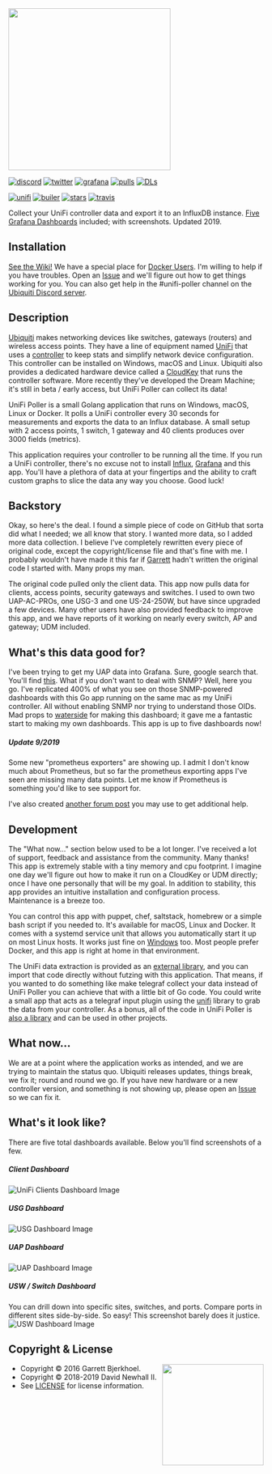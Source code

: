 <img width="320px" src="https://raw.githubusercontent.com/wiki/davidnewhall/unifi-poller/images/unifi-poller-logo.png">


[![discord](https://badgen.net/badge/icon/Discord?color=0011ff&label&icon=https://simpleicons.now.sh/discord/eee "Ubiquiti Discord")](https://discord.gg/KnyKYt2)
[![twitter](https://badgen.net/twitter/follow/TwitchCaptain?icon=https://simpleicons.now.sh/twitter/0099ff&label=TwitchCaptain&color=0116ff "TwitchCaptain @ Twitter")](https://twitter.com/TwitchCaptain)
[![grafana](https://badgen.net/https/golift.io/bd/grafana/dashboard-downloads/10414,10415,10416,10417,10418?icon=https://simpleicons.now.sh/grafana/ED7F38&color=0011ff "Grafana Dashboard Downloads")](http://grafana.com/dashboards?search=unifi-poller)
[![pulls](https://badgen.net/docker/pulls/golift/unifi-poller?icon=https://simpleicons.now.sh/docker/38B1ED&label=pulls&color=0011ff "Docker Pulls")](https://hub.docker.com/r/golift/unifi-poller)
[![DLs](https://img.shields.io/github/downloads/davidnewhall/unifi-poller/total.svg?logo=github&color=0116ff "GitHub Downloads")](https://www.somsubhra.com/github-release-stats/?username=davidnewhall&repository=unifi-poller)

[![unifi](https://badgen.net/badge/UniFi/5.10.x,5.11.x,UAP,USG,USW?list=|&icon=https://docs.golift.io/svg/ubiquiti_color.svg&color=0099ee "UniFi Products Supported")](https://github.com/golift/unifi)
[![builer](https://badgen.net/badge/go/Application%20Builder?label=&icon=https://docs.golift.io/svg/go.svg&color=0099ee "Go Application Builder")](https://github.com/golift/application-builder)
[![stars](https://badgen.net/github/stars/davidnewhall/unifi-poller?icon=https://simpleicons.now.sh/macys/fab&label=&color=0099ee "GitHub Stars")](https://github.com/davidnewhall/unifi-poller)
[![travis](https://badgen.net/travis/davidnewhall/unifi-poller?icon=travis&label=build "Travis Build")](https://travis-ci.org/davidnewhall/unifi-poller)

Collect your UniFi controller data and export it to an InfluxDB instance.
[Five Grafana Dashboards](http://grafana.com/dashboards?search=unifi-poller)
included; with screenshots. Updated 2019.

## Installation

[See the Wiki!](https://github.com/davidnewhall/unifi-poller/wiki/Installation)
We have a special place for [Docker Users](https://github.com/davidnewhall/unifi-poller/wiki/Docker).
I'm willing to help if you have troubles.
Open an [Issue](https://github.com/davidnewhall/unifi-poller/issues) and
we'll figure out how to get things working for you. You can also get help in
the #unifi-poller channel on the [Ubiquiti Discord server](https://discord.gg/KnyKYt2).

## Description

[Ubiquiti](https://www.ui.com) makes networking devices like switches, gateways
(routers) and wireless access points. They have a line of equipment named
[UniFi](https://www.ui.com/products/#unifi) that uses a
[controller](https://www.ui.com/download/unifi/) to keep stats and simplify network
device configuration. This controller can be installed on Windows, macOS and Linux.
Ubiquiti also provides a dedicated hardware device called a
[CloudKey](https://www.ui.com/unifi/unifi-cloud-key/) that runs the controller software. More recently they've developed the Dream Machine; it's still in
beta / early access, but UniFi Poller can collect its data!

UniFi Poller is a small Golang application that runs on Windows, macOS, Linux or
Docker. It polls a UniFi controller every 30 seconds for measurements and exports
the data to an Influx database. A small setup with 2 access points, 1 switch, 1
gateway and 40 clients produces over 3000 fields (metrics).

This application requires your controller to be running all the time. If you run
a UniFi controller, there's no excuse not to install
[Influx](https://github.com/davidnewhall/unifi-poller/wiki/InfluxDB),
[Grafana](https://github.com/davidnewhall/unifi-poller/wiki/Grafana) and this app.
You'll have a plethora of data at your fingertips and the ability to craft custom
graphs to slice the data any way you choose. Good luck!

## Backstory

Okay, so here's the deal. I found a simple piece of code on GitHub that
sorta did what I needed; we all know that story. I wanted more data, so
I added more data collection. I believe I've completely rewritten every
piece of original code, except the copyright/license file and that's fine
with me. I probably wouldn't have made it this far if
[Garrett](https://github.com/dewski/unifi) hadn't written the original
code I started with. Many props my man.

The original code pulled only the client data. This app now pulls data
for clients, access points, security gateways and switches. I used to
own two UAP-AC-PROs, one USG-3 and one US-24-250W, but have since upgraded
a few devices. Many other users have also provided feedback to improve this app,
and we have reports of it working on nearly every switch, AP and gateway; UDM included.

## What's this data good for?

I've been trying to get my UAP data into Grafana. Sure, google search that.
You'll find [this](https://community.ubnt.com/t5/UniFi-Wireless/Grafana-dashboard-for-UniFi-APs-now-available/td-p/1833532). What if you don't want to deal with SNMP?
Well, here you go. I've replicated 400% of what you see on those SNMP-powered
dashboards with this Go app running on the same mac as my UniFi controller.
All without enabling SNMP nor trying to understand those OIDs. Mad props
to [waterside](https://community.ubnt.com/t5/user/viewprofilepage/user-id/303058)
for making this dashboard; it gave me a fantastic start to making my own dashboards.
This app is up to five dashboards now!

##### Update 9/2019
Some new "prometheus exporters" are showing up. I admit I don't know much about
Prometheus, but so far the prometheus exporting apps I've seen are missing many
data points. Let me know if Prometheus is something you'd like to see support for.

I've also created [another forum post](https://community.ui.com/questions/Unifi-Poller-Store-Unifi-Controller-Metrics-in-InfluxDB-without-SNMP/58a0ea34-d2b3-41cd-93bb-d95d3896d1a1) you may use to get additional help.

## Development

The "What now..." section below used to be a lot longer. I've received a lot of
support, feedback and assistance from the community. Many thanks! This app is
extremely stable with a tiny memory and cpu footprint. I imagine one day we'll
figure out how to make it run on a CloudKey or UDM directly; once I have one
personally that will be my goal. In addition to stability, this app provides
an intuitive installation and configuration process. Maintenance is a breeze too.

You can control this app with puppet, chef, saltstack, homebrew or a simple bash
script if you needed to. It's available for macOS, Linux and Docker. It comes with
a systemd service unit that allows you automatically start it up on most Linux
hosts. It works just fine on [Windows](https://github.com/davidnewhall/unifi-poller/wiki/Windows) too.
Most people prefer Docker, and this app is right at home in that environment.

The UniFi data extraction is provided as an [external library](https://godoc.org/golift.io/unifi),
and you can import that code directly without futzing with this application. That
means, if you wanted to do something like make telegraf collect your data instead
of UniFi Poller you can achieve that with a little bit of Go code. You could write
a small app that acts as a telegraf input plugin using the [unifi](https://github.com/golift/unifi)
library to grab the data from your controller. As a bonus, all of the code in UniFi Poller is
[also a library](https://godoc.org/github.com/davidnewhall/unifi-poller/unifipoller)
and can be used in other projects.

## What now...

We are at a point where the application works as intended, and we are trying to
maintain the status quo. Ubiquiti releases updates, things break, we fix it;
round and round we go. If you have new hardware or a new controller version, and
something is not showing up, please open an
[Issue](https://github.com/davidnewhall/unifi-poller/issues) so we can fix it.

## What's it look like?

There are five total dashboards available. Below you'll find screenshots of a few.

##### Client Dashboard
![UniFi Clients Dashboard Image](https://grafana.com/api/dashboards/10418/images/6660/image)

##### USG Dashboard
![USG Dashboard Image](https://grafana.com/api/dashboards/10416/images/6663/image)

##### UAP Dashboard
![UAP Dashboard Image](https://grafana.com/api/dashboards/10415/images/6662/image)

##### USW / Switch Dashboard
You can drill down into specific sites, switches, and ports. Compare ports in different
sites side-by-side. So easy! This screenshot barely does it justice.
![USW Dashboard Image](https://grafana.com/api/dashboards/10417/images/6664/image)

## Copyright & License
<img style="float: right;" align="right" width="200px" src="https://raw.githubusercontent.com/wiki/davidnewhall/unifi-poller/images/unifi-poller-logo.png">

-   Copyright © 2016 Garrett Bjerkhoel.
-   Copyright © 2018-2019 David Newhall II.
-   See [LICENSE](LICENSE) for license information.
